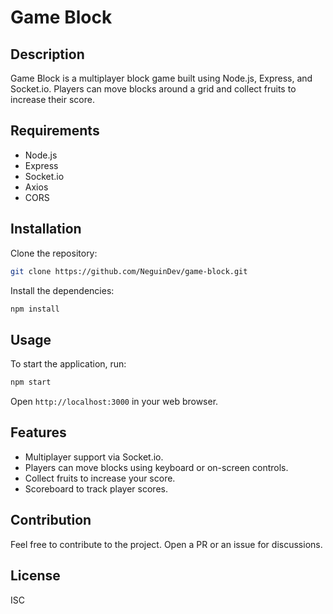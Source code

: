 # Game Block

## Description

Game Block is a multiplayer block game built using Node.js, Express, and Socket.io. Players can move blocks around a grid and collect fruits to increase their score.

## Requirements

- Node.js
- Express
- Socket.io
- Axios
- CORS

## Installation

Clone the repository:

```bash
git clone https://github.com/NeguinDev/game-block.git
```

Install the dependencies:

```bash
npm install
```

## Usage

To start the application, run:

```bash
npm start
```

Open `http://localhost:3000` in your web browser.

## Features

- Multiplayer support via Socket.io.
- Players can move blocks using keyboard or on-screen controls.
- Collect fruits to increase your score.
- Scoreboard to track player scores.

## Contribution

Feel free to contribute to the project. Open a PR or an issue for discussions.

## License

ISC
